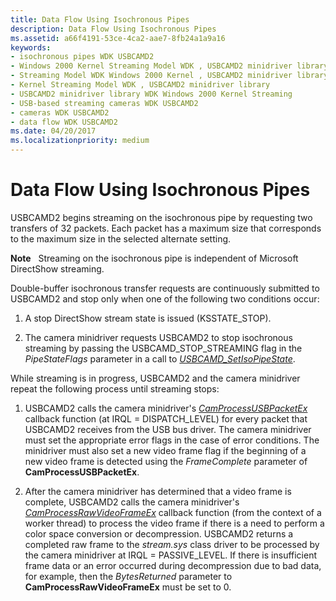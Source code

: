 ```yaml
---
title: Data Flow Using Isochronous Pipes
description: Data Flow Using Isochronous Pipes
ms.assetid: a66f4191-53ce-4ca2-aae7-8fb24a1a9a16
keywords:
- isochronous pipes WDK USBCAMD2
- Windows 2000 Kernel Streaming Model WDK , USBCAMD2 minidriver library
- Streaming Model WDK Windows 2000 Kernel , USBCAMD2 minidriver library
- Kernel Streaming Model WDK , USBCAMD2 minidriver library
- USBCAMD2 minidriver library WDK Windows 2000 Kernel Streaming
- USB-based streaming cameras WDK USBCAMD2
- cameras WDK USBCAMD2
- data flow WDK USBCAMD2
ms.date: 04/20/2017
ms.localizationpriority: medium
---
```


# Data Flow Using Isochronous Pipes





USBCAMD2 begins streaming on the isochronous pipe by requesting two transfers of 32 packets. Each packet has a maximum size that corresponds to the maximum size in the selected alternate setting.

**Note**   Streaming on the isochronous pipe is independent of Microsoft DirectShow streaming.

 

Double-buffer isochronous transfer requests are continuously submitted to USBCAMD2 and stop only when one of the following two conditions occur:

1.  A stop DirectShow stream state is issued (KSSTATE\_STOP).

2.  The camera minidriver requests USBCAMD2 to stop isochronous streaming by passing the USBCAMD\_STOP\_STREAMING flag in the *PipeStateFlags* parameter in a call to [*USBCAMD\_SetIsoPipeState*](https://docs.microsoft.com/windows-hardware/drivers/ddi/content/usbcamdi/nc-usbcamdi-pfnusbcamd_setisopipestate).

While streaming is in progress, USBCAMD2 and the camera minidriver repeat the following process until streaming stops:

1.  USBCAMD2 calls the camera minidriver's [*CamProcessUSBPacketEx*](https://docs.microsoft.com/windows-hardware/drivers/ddi/content/usbcamdi/nc-usbcamdi-pcam_process_packet_routine_ex) callback function (at IRQL = DISPATCH\_LEVEL) for every packet that USBCAMD2 receives from the USB bus driver. The camera minidriver must set the appropriate error flags in the case of error conditions. The minidriver must also set a new video frame flag if the beginning of a new video frame is detected using the *FrameComplete* parameter of **CamProcessUSBPacketEx**.

2.  After the camera minidriver has determined that a video frame is complete, USBCAMD2 calls the camera minidriver's [*CamProcessRawVideoFrameEx*](https://docs.microsoft.com/windows-hardware/drivers/ddi/content/usbcamdi/nc-usbcamdi-pcam_process_raw_frame_routine_ex) callback function (from the context of a worker thread) to process the video frame if there is a need to perform a color space conversion or decompression. USBCAMD2 returns a completed raw frame to the *stream.sys* class driver to be processed by the camera minidriver at IRQL = PASSIVE\_LEVEL. If there is insufficient frame data or an error occurred during decompression due to bad data, for example, then the *BytesReturned* parameter to **CamProcessRawVideoFrameEx** must be set to 0.

 

 




